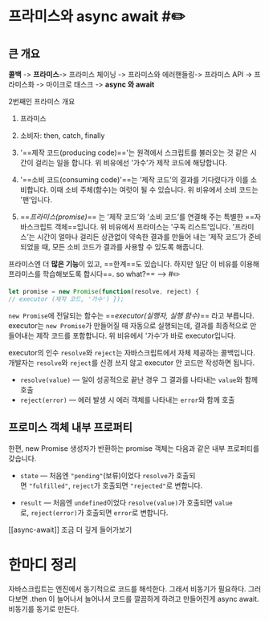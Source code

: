 # 프라미스와 async await #✏️ 

## 큰 개요
**콜백** -> **프라미스**-> 프라미스 체이닝 -> 프라미스와 에러핸들링-> 프라미스 API -> 프라미스화 -> 마이크로 태스크 -> **async 와 await**

2번째인 프라미스 개요
1. 프라미스
2. 소비자: then, catch, finally


1.  '==제작 코드(producing code)=='는 원격에서 스크립트를 불러오는 것 같은 시간이 걸리는 일을 합니다. 위 비유에선 '가수’가 제작 코드에 해당합니다.
2.  '==소비 코드(consuming code)'==는 '제작 코드’의 결과를 기다렸다가 이를 소비합니다. 이때 소비 주체(함수)는 여럿이 될 수 있습니다. 위 비유에서 소비 코드는 '팬’입니다.
3.  ==_프라미스(promise)_== 는 '제작 코드’와 '소비 코드’를 연결해 주는 특별한 ==자바스크립트 객체==입니다. 위 비유에서 프라미스는 '구독 리스트’입니다. '프라미스’는 시간이 얼마나 걸리든 상관없이 약속한 결과를 만들어 내는 '제작 코드’가 준비되었을 때, 모든 소비 코드가 결과를 사용할 수 있도록 해줍니다.

프라미스엔 더 **많은 기능**이 있고, ==한계==도 있습니다. 하지만 일단 이 비유를 이용해 프라미스를 학습해보도록 합시다==. so what?== --> #✏️ 


```js
let promise = new Promise(function(resolve, reject) { 
// executor (제작 코드, '가수') });
```

`new Promise`에 전달되는 함수는 ==_executor(실행자, 실행 함수)_== 라고 부릅니다. executor는 `new Promise`가 만들어질 때 자동으로 실행되는데, 결과를 최종적으로 만들어내는 제작 코드를 포함합니다. 위 비유에서 '가수’가 바로 executor입니다.

executor의 인수 `resolve`와 `reject`는 자바스크립트에서 자체 제공하는 콜백입니다. 개발자는 `resolve`와 `reject`를 신경 쓰지 않고 executor 안 코드만 작성하면 됩니다.

-   `resolve(value)` — 일이 성공적으로 끝난 경우 그 결과를 나타내는 `value`와 함께 호출
-   `reject(error)` — 에러 발생 시 에러 객체를 나타내는 `error`와 함께 호출

## 프로미스 객체 내부 프로퍼티
한편, new Promise 생성자가 반환하는 promise 객체는 다음과 같은 내부 프로퍼티를 갖습니다.

-   `state` — 처음엔 `"pending"`(보류)이었다 `resolve`가 호출되면 `"fulfilled"`, `reject`가 호출되면 `"rejected"`로 변합니다.

-   `result` — 처음엔 `undefined`이었다 `resolve(value)`가 호출되면 `value`로, `reject(error)`가 호출되면 `error`로 변합니다.


[[async-await]] 조금 더 깊게 들어가보기 


# 한마디 정리

자바스크립트는 엔진에서 동기적으로 코드를 해석한다. 그래서 비동기가 필요하다. 그러다보면 .then 이 늘어나서 늘어나서 
코드를 깔끔하게 하려고 만들어진게 async await. 비동기를 동기로 만든다.